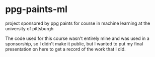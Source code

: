 # ppg-paints-ml
project sponsored by ppg paints for course in machine learning at the university of pittsburgh

The code used for this course wasn't entirely mine and was used in a sponsorship, so I didn't make it public, but I wanted to put my final presentation on here to get a record of the work that I did.
